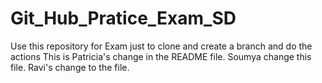 # Git_Hub_Pratice_Exam_SD
Use this repository for Exam just to clone and create a branch and do the actions
This is Patricia's change in the README file.
Soumya change this file.
Ravi's change to the file.
